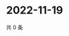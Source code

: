 # 2022-11-19

共 0 条

<!-- BEGIN WEIBO -->
<!-- 最后更新时间 Sat Nov 19 2022 09:22:02 GMT+0800 (China Standard Time) -->

<!-- END WEIBO -->
